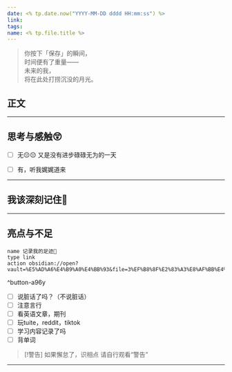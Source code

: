```yaml
---
date: <% tp.date.now("YYYY-MM-DD dddd HH:mm:ss") %>
link: 
tags: 
name: <% tp.file.title %>
---
```


> 你按下「保存」的瞬间，  
> 时间便有了重量——  
> 未来的我，  
> 将在此处打捞沉没的月光。  

## 正文



---
## 思考与感触😲
- [ ] 无😔😔
 又是没有进步碌碌无为的一天
- [ ] 有，听我娓娓道来


---
## 我该深刻记住🦊


---
## 亮点与不足
```button
name 记录我的足迹👣
type link
action obsidian://open?vault=%E5%AD%A6%E4%B9%A0%E4%BB%93&file=3%EF%B8%8F%E2%83%A3%E8%AF%BB%E4%B8%87%E5%8D%B7%E4%B9%A6%2F2.%E5%AD%A6%E4%B9%A0%2F%E8%8B%B1%E8%AF%AD%2F%E8%AE%B0%E5%BD%95
```
^button-a96y
- [ ] 说脏话了吗？（不说脏话）
- [ ] 注意言行
- [ ] 看英语文章，期刊
- [ ] 玩tuite，reddit，tiktok
- [ ] 学习内容记录了吗
- [ ] 背单词

> [!警告]
> 如果懈怠了，识相点
> 请自行观看“警告”

---


